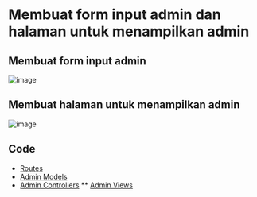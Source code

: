 # Membuat form input admin dan halaman untuk menampilkan admin 
## Membuat form input admin
![image](https://github.com/user-attachments/assets/33e0d265-7cee-444d-a9fc-cb0e29885c32)

## Membuat halaman untuk menampilkan admin
![image](https://github.com/user-attachments/assets/01e1c689-7b55-4370-bc53-6de996eb1cde)

## Code
* <a href='https://github.com/fattaah99/Proyek-Pengembangan-Web/blob/master/application/config/routes.php'>Routes</a>
* <a href='https://github.com/fattaah99/Proyek-Pengembangan-Web/blob/master/application/models/Admin_model.php'>Admin Models</a>
* <a href='https://github.com/fattaah99/Proyek-Pengembangan-Web/blob/master/application/controllers/Admin.php'>Admin Controllers</a>
** <a href='https://github.com/fattaah99/Proyek-Pengembangan-Web/tree/master/application/views/Admin'>Admin Views</a>

